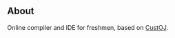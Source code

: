 ## About
Online compiler and IDE for freshmen, based on [CustOJ](https://github.com/custoj/backend).

